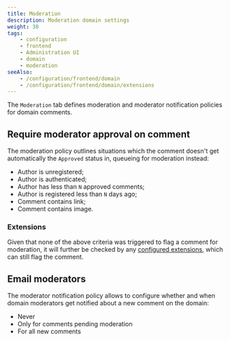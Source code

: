 ```yaml
---
title: Moderation
description: Moderation domain settings
weight: 30
tags:
    - configuration
    - frontend
    - Administration UI
    - domain
    - moderation
seeAlso:
    - /configuration/frontend/domain
    - /configuration/frontend/domain/extensions
---
```


The `Moderation` tab defines moderation and moderator notification policies for domain comments.

<!--more-->

## Require moderator approval on comment

The moderation policy outlines situations which the comment doesn't get automatically the `Approved` status in, queueing for moderation instead:

* Author is unregistered;
* Author is authenticated;
* Author has less than `N` approved comments;
* Author is registered less than `N` days ago;
* Comment contains link;
* Comment contains image.

### Extensions

Given that none of the above criteria was triggered to flag a comment for moderation, it will further be checked by any [configured extensions](extensions), which can still flag the comment.

## Email moderators

The moderator notification policy allows to configure whether and when domain moderators get notified about a new comment on the domain:

* Never
* Only for comments pending moderation
* For all new comments
